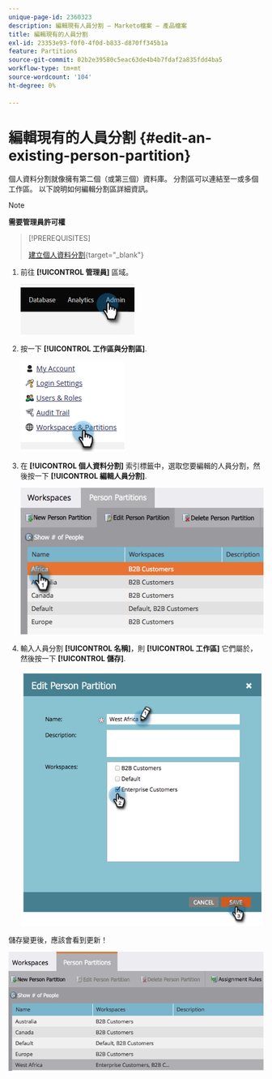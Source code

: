 ```yaml
---
unique-page-id: 2360323
description: 編輯現有人員分割 — Marketo檔案 — 產品檔案
title: 編輯現有的人員分割
exl-id: 23353e93-f0f0-4f0d-b833-d870ff345b1a
feature: Partitions
source-git-commit: 02b2e39580c5eac63de4b4b7fdaf2a835fdd4ba5
workflow-type: tm+mt
source-wordcount: '104'
ht-degree: 0%

---
```


# 編輯現有的人員分割 {#edit-an-existing-person-partition}

個人資料分割就像擁有第二個（或第三個）資料庫。 分割區可以連結至一或多個工作區。 以下說明如何編輯分割區詳細資訊。

>[!NOTE]
>
>**需要管理員許可權**

>[!PREREQUISITES]
>
>[建立個人資料分割](/help/marketo/product-docs/administration/workspaces-and-person-partitions/create-a-person-partition.md){target="_blank"}

1. 前往 **[!UICONTROL 管理員]** 區域。

   ![](assets/edit-an-existing-person-partition-1.png)

1. 按一下 **[!UICONTROL 工作區與分割區]**.

   ![](assets/edit-an-existing-person-partition-2.png)

1. 在 **[!UICONTROL 個人資料分割]** 索引標籤中，選取您要編輯的人員分割，然後按一下 **[!UICONTROL 編輯人員分割]**.

   ![](assets/edit-an-existing-person-partition-3.png)

1. 輸入人員分割 **[!UICONTROL 名稱]**，則 **[!UICONTROL 工作區]** 它們屬於，然後按一下 **[!UICONTROL 儲存]**.

   ![](assets/edit-an-existing-person-partition-4.png)

儲存變更後，應該會看到更新！

![](assets/edit-an-existing-person-partition-5.png)
